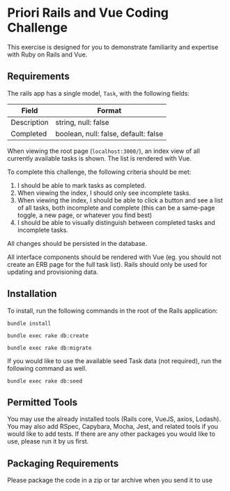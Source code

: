 # Priori Rails and Vue Coding Challenge

This exercise is designed for you to demonstrate familiarity and expertise with Ruby on Rails and Vue.

## Requirements

The rails app has a single model, `Task`, with the following fields:

Field        | Format
---          | --- 
Description  | string, null: false
Completed    | boolean, null: false, default: false

When viewing the root page (`localhost:3000/`), an index view of all currently available tasks is shown. The list is rendered with Vue.

To complete this challenge, the following criteria should be met:

1. I should be able to mark tasks as completed.
2. When viewing the index, I should only see incomplete tasks.
3. When viewing the index, I should be able to click a button and see a list of all tasks, both incomplete and complete (this can be a same-page toggle, a new page, or whatever you find best)
4. I should be able to visually distinguish between completed tasks and incomplete tasks.

All changes should be persisted in the database.

All interface components should be rendered with Vue (eg. you should not create an ERB page for the full task list). Rails should only be used for updating and provisioning data.

## Installation

To install, run the following commands in the root of the Rails application:

`bundle install`

`bundle exec rake db:create`

`bundle exec rake db:migrate`

If you would like to use the available seed Task data (not required), run the following command as well.

`bundle exec rake db:seed`

## Permitted Tools

You may use the already installed tools (Rails core, VueJS, axios, Lodash). You may also add RSpec, Capybara, Mocha, Jest, and related tools if you would like to add tests. If there are any other packages you would like to use, please run it by us first.

## Packaging Requirements

Please package the code in a zip or tar archive when you send it to use
